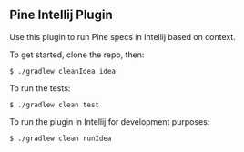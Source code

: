 ## Pine Intellij Plugin

Use this plugin to run Pine specs in Intellij based on context. 

To get started, clone the repo, then:

```
$ ./gradlew cleanIdea idea
```

To run the tests:

```
$ ./gradlew clean test
```

To run the plugin in Intellij for development purposes:

```
$ ./gradlew clean runIdea
```


